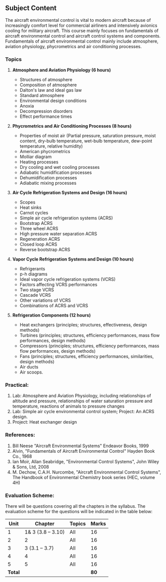 ## **Subject Content**

The aircraft environmental control is vital to modern aircraft because of increasingly comfort level for commercial airliners and intensively avionics cooling for military aircraft. This course mainly focuses on fundamentals of aircraft environmental control and aircraft control systems and components. Fundamentals of aircraft environmental control mainly include atmosphere, aviation physiology, phycrometrics and air conditioning processes.

### **Topics**

1. **Atmosphere  and Aviation Physiology (6 hours)**
    * Structures of atmosphere 
    * Composition of atmosphere 
    * Dalton's law and ideal gas law
    * Standard atmosphere 
    * Environmental design conditions 
    * Anoxia 
    * Decompression disorders 
    * Effect performance times 

2. **Phycrometrics  and Air Conditioning Processes (8 hours)**
    * Properties of moist air (Partial pressure, saturation pressure, moist content, dry-bulb temperature, wet-bulb temperature, dew-point temperature, relative humidity) 
    * American phycrometrics 
    * Molliar diagram 
    * Heating processes 
    * Dry cooling and wet cooling processes 
    * Adiabatic humidification processes 
    * Dehumidification processes 
    * Adiabatic mixing processes 

3. **Air  Cycle Refrigeration Systems and Design (16 hours)**
    * Scopes 
    * Heat sinks 
    * Carnot cycles 
    * Simple air cycle refrigeration systems (ACRS) 
    * Bootstrap ACRS 
    * Three wheel ACRS 
    * High pressure water separation ACRS 
    * Regeneration ACRS 
    * Closed loop ACRS 
    * Reverse bootstrap ACRS 

4. **Vapor  Cycle Refrigeration Systems and Design (10 hours)**
    * Refrigerants 
    * p-h diagrams 
    * Ideal vapor cycle refrigeration systems (VCRS) 
    * Factors affecting VCRS performances 
    * Two stage VCRS 
    * Cascade VCRS 
    * Other variations of VCRS 
    * Combinations of ACRS and VCRS 

5. **Refrigeration Components (12 hours)** 
    * Heat exchangers (principles; structures, effectiveness, design methods) 
    * Turbines (principles; structures, efficiency performances, mass flow performances, design methods) 
    * Compressors (principles; structures, efficiency performances, mass flow performances, design methods) 
    * Fans (principles; structures, efficiency performances, similarities, design methods) 
    * Air ducts 
    * Air scoops. 

### **Practical:**

1. Lab: Atmosphere and Aviation Physiology, including relationships of altitude and pressure, relationships of water saturation pressure and temperature, reactions of animals to pressure changes 
2. Lab: Simple air cycle environmental control system; Project: An ACRS design.
3. Project: Heat exchanger design 

### **References:** 

1. Bill Neese "Aircraft Environmental Systems" Endeavor Books, 1999
2. Alvin, "Fundamentals of Aircraft Environmental Control" Hayden Book Co., 1968
3. Ian Moir, Allan Seabridge, "Environmental Control Systems", John Wiley & Sons, Ltd, 2008
4. M. Dechow, C.A.H. Nurcombe, "Aircraft Environmental Control Systems", The Handbook of Environmental Chemistry book series (HEC, volume 4H)

### **Evaluation Scheme:**

There will be questions covering all the chapters in the syllabus. The evaluation scheme for the questions will be indicated in the table below: 

| Unit      | Chapter           | Topics | Marks  |
| --------- | ----------------- | ------ | ------ |
| 1         | 1& 3 (3.8 – 3.10) | All    | 16     |
| 2         | 2                 | All    | 16     |
| 3         | 3 (3.1 – 3.7)     | All    | 16     |
| 4         | 4                 | All    | 16     |
| 5         | 5                 | All    | 16     |
| **Total** |                   |        | **80** |

